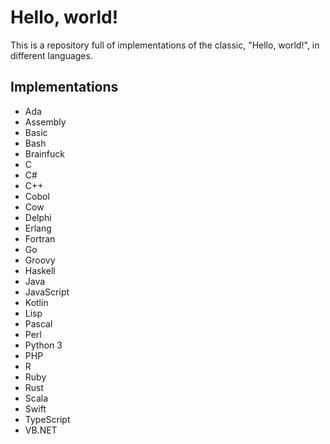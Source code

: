 # Hello, world!
This is a repository full of implementations of the classic, "Hello, world!", in different languages.

## Implementations
- Ada
- Assembly
- Basic
- Bash
- Brainfuck
- C
- C#
- C++
- Cobol
- Cow
- Delphi
- Erlang
- Fortran
- Go
- Groovy
- Haskell
- Java
- JavaScript
- Kotlin
- Lisp
- Pascal
- Perl
- Python 3
- PHP
- R
- Ruby
- Rust
- Scala
- Swift
- TypeScript
- VB.NET
